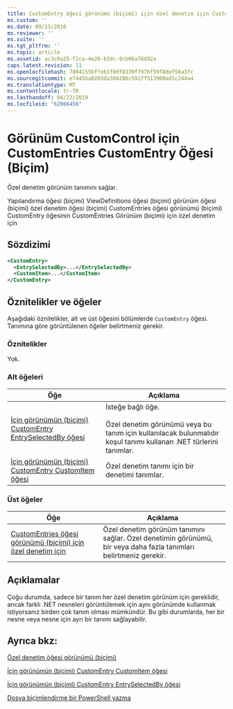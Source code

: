 ```yaml
---
title: CustomEntry öğesi görünümü (biçimi) için özel denetim için CustomEntries için | Microsoft Docs
ms.custom: ''
ms.date: 09/13/2016
ms.reviewer: ''
ms.suite: ''
ms.tgt_pltfrm: ''
ms.topic: article
ms.assetid: ac3c0a25-f2ca-4e28-b3dc-9cb06a76d92a
caps.latest.revision: 11
ms.openlocfilehash: 7804155bffeb1f0df8339f797bf59f8def56a3fc
ms.sourcegitcommit: e7445ba8203da304286c591ff513900ad1c244a4
ms.translationtype: MT
ms.contentlocale: tr-TR
ms.lasthandoff: 04/23/2019
ms.locfileid: "62066456"
---
```

# <a name="customentry-element-for-customentries-for-customcontrol-for-view-format"></a>Görünüm CustomControl için CustomEntries CustomEntry Öğesi (Biçim)

Özel denetim görünüm tanımını sağlar.

Yapılandırma öğesi (biçimi) ViewDefinitions öğesi (biçimi) görünüm öğesi (biçimi) özel denetim öğesi (biçimi) CustomEntries öğesi görünümü (biçimi) CustomEntry öğesinin CustomEntries Görünüm (biçimi) için özel denetim için

## <a name="syntax"></a>Sözdizimi

```xml
<CustomEntry>
  <EntrySelectedBy>...</EntrySelectedBy>
  <CustomItem>...</CustomItem>
</CustomEntry>
```

## <a name="attributes-and-elements"></a>Öznitelikler ve öğeler

Aşağıdaki öznitelikler, alt ve üst öğesini bölümlerde `CustomEntry` öğesi. Tanımına göre görüntülenen öğeler belirtmeniz gerekir.

### <a name="attributes"></a>Öznitelikler

Yok.

### <a name="child-elements"></a>Alt öğeleri

|Öğe|Açıklama|
|-------------|-----------------|
|[İçin görünümün (biçimi) CustomEntry EntrySelectedBy öğesi](./entryselectedby-element-for-customentry-for-customcontrol-for-view-format.md)|İsteğe bağlı öğe.<br /><br /> Özel denetim görünümü veya bu tanım için kullanılacak bulunmalıdır koşul tanımı kullanan .NET türlerini tanımlar.|
|[İçin görünümün (biçimi) CustomEntry CustomItem öğesi](./customitem-element-for-customentry-for-customcontrol-for-view-format.md)|Özel denetim tanımı için bir denetimi tanımlar.|

### <a name="parent-elements"></a>Üst öğeler

|Öğe|Açıklama|
|-------------|-----------------|
|[CustomEntries öğesi görünümü (biçimi) için özel denetim için](./customentries-element-for-customcontrol-for-view-format.md)|Özel denetim görünüm tanımını sağlar. Özel denetimin görünümü, bir veya daha fazla tanımları belirtmeniz gerekir.|

## <a name="remarks"></a>Açıklamalar

Çoğu durumda, sadece bir tanım her özel denetim görünüm için gereklidir, ancak farklı .NET nesneleri görüntülemek için aynı görünümde kullanmak istiyorsanız birden çok tanım olması mümkündür. Bu gibi durumlarda, her bir nesne veya nesne için ayrı bir tanımı sağlayabilir.

## <a name="see-also"></a>Ayrıca bkz:

[Özel denetim öğesi görünümü (biçimi)](./customcontrol-element-for-view-format.md)

[İçin görünümün (biçimi) CustomEntry CustomItem öğesi](./customitem-element-for-customentry-for-customcontrol-for-view-format.md)

[İçin görünümün (biçimi) CustomEntry EntrySelectedBy öğesi](./entryselectedby-element-for-customentry-for-customcontrol-for-view-format.md)

[Dosya biçimlendirme bir PowerShell yazma](./writing-a-powershell-formatting-file.md)

